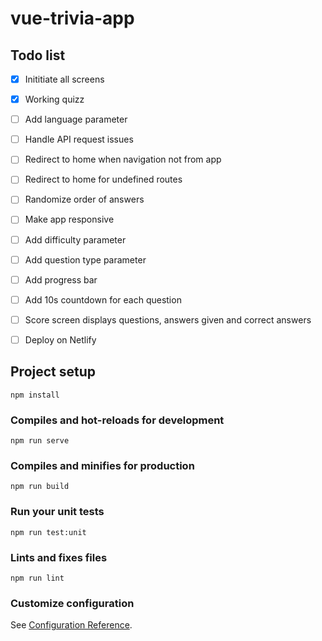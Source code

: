 # vue-trivia-app

## Todo list
- [X] Inititiate all screens
- [X] Working quizz
- [ ] Add language parameter
- [ ] Handle API request issues
- [ ] Redirect to home when navigation not from app
- [ ] Redirect to home for undefined routes
- [ ] Randomize order of answers
- [ ] Make app responsive
- [ ] Add difficulty parameter
- [ ] Add question type parameter
- [ ] Add progress bar
- [ ] Add 10s countdown for each question
- [ ] Score screen displays questions, answers given and correct answers
- [ ] Deploy on Netlify



## Project setup
```
npm install
```

### Compiles and hot-reloads for development
```
npm run serve
```

### Compiles and minifies for production
```
npm run build
```

### Run your unit tests
```
npm run test:unit
```

### Lints and fixes files
```
npm run lint
```

### Customize configuration
See [Configuration Reference](https://cli.vuejs.org/config/).
